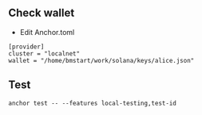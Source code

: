 
## Check wallet
- Edit Anchor.toml
```
[provider]
cluster = "localnet"
wallet = "/home/bmstart/work/solana/keys/alice.json"
```

## Test
```
anchor test -- --features local-testing,test-id
```

